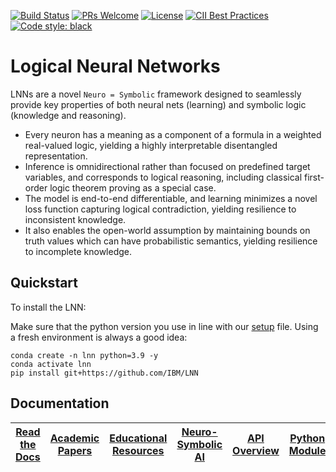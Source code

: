 [![Build Status](https://github.com/IBM/LNN/actions/workflows/build.yml/badge.svg?branch=master)](https://github.com/IBM/LNN/actions/workflows/build.yml?query=branch%3Amaster)
[![PRs Welcome](https://img.shields.io/static/v1?label=PRs&message=welcome&color=green&logo=git&logoColor=white)](https://makeapullrequest.com)
[![License](https://img.shields.io/static/v1?label=License&message=Apache%202.0&color=blueviolet&logo=linux&logoColor=white)](https://github.com/IBM/LNN/blob/master/LICENSE)
[![CII Best Practices](https://bestpractices.coreinfrastructure.org/projects/5926/badge)](https://bestpractices.coreinfrastructure.org/projects/5926)
[![Code style: black](https://img.shields.io/badge/code%20style-black-000000.svg)](https://github.com/psf/black)

# Logical Neural Networks
LNNs are a novel `Neuro = Symbolic` framework designed to seamlessly provide key
properties of both neural nets (learning) and symbolic logic (knowledge and reasoning).

- Every neuron has a meaning as a component of a formula in a weighted
  real-valued logic, yielding a highly interpretable disentangled representation.
- Inference is omnidirectional rather than focused on predefined target
  variables, and corresponds to logical reasoning, including classical
  first-order logic theorem proving as a special case.
- The model is end-to-end differentiable, and learning minimizes a novel loss
  function capturing logical contradiction, yielding resilience to inconsistent
  knowledge.
- It also enables the open-world assumption by maintaining bounds on truth values
  which can have probabilistic semantics, yielding resilience to incomplete
  knowledge.

## Quickstart
To install the LNN:

 Make sure that the python version you use in line with our [setup](https://github.com/IBM/LNN/blob/master/setup.py) file. Using a fresh environment is always a good idea:
```commandline
conda create -n lnn python=3.9 -y
conda activate lnn
pip install git+https://github.com/IBM/LNN
```

## Documentation
| [Read the Docs][Docs] | [Academic Papers][Papers]	| [Educational Resources][Education] | [Neuro-Symbolic AI][Neuro-Symbolic AI] | [API Overview][API] | [Python Module][Module] |
|:-----------------------:|:---------------------------:|:-----------------:|:----------:|:-------:|:-------:|


[Docs]: https://ibm.github.io/LNN/introduction.html
[Papers]: https://ibm.github.io/LNN/papers.html
[Education]: https://ibm.github.io/LNN/education/education.html
[API]: https://ibm.github.io/LNN/usage.html
[Module]: https://ibm.github.io/LNN/lnn/LNN.html
[Neuro-Symbolic AI]: https://research.ibm.com/teams/neuro-symbolic-ai
